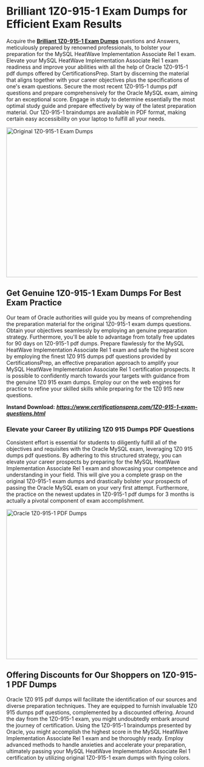 <h1><strong>Brilliant 1Z0-915-1 Exam Dumps for Efficient Exam Results</strong></h1>
<p>Acquire the <a href="https://www.certificationsprep.com/1Z0-915-1-exam-questions.html"><strong>Brilliant 1Z0-915-1 Exam Dumps</strong></a> questions and Answers, meticulously prepared by renowned professionals, to bolster your preparation for the MySQL HeatWave Implementation Associate Rel 1 exam. Elevate your MySQL HeatWave Implementation Associate Rel 1 exam readiness and improve your abilities with all the help of Oracle 1Z0-915-1 pdf dumps offered by CertificationsPrep. Start by discerning the material that aligns together with your career objectives plus the specifications of one's exam questions. Secure the most recent 1Z0-915-1 dumps pdf questions and prepare comprehensively for the Oracle MySQL exam, aiming for an exceptional score. Engage in study to determine essentially the most optimal study guide and prepare effectively by way of the latest preparation material. Our 1Z0-915-1 braindumps are available in PDF format, making certain easy accessibility on your laptop to fulfill all your needs.</p>
<p><img src="https://i.imgur.com/XTkKqDV.png" alt="Original 1Z0-915-1 Exam Dumps" width="700" height="394" /></p>
<h2><strong>Get Genuine 1Z0-915-1 Exam Dumps For Best Exam Practice</strong></h2>
<p>Our team of Oracle authorities will guide you by means of comprehending the preparation material for the original 1Z0-915-1 exam dumps questions. Obtain your objectives seamlessly by employing an genuine preparation strategy. Furthermore, you'll be able to advantage from totally free updates for 90 days on 1Z0-915-1 pdf dumps. Prepare flawlessly for the MySQL HeatWave Implementation Associate Rel 1 exam and safe the highest score by employing the finest 1Z0 915 dumps pdf questions provided by CertificationsPrep, an effective preparation approach to amplify your MySQL HeatWave Implementation Associate Rel 1 certification prospects. It is possible to confidently march towards your targets with guidance from the genuine 1Z0 915 exam dumps. Employ our on the web engines for practice to refine your skilled skills while preparing for the 1Z0 915 new questions.</p>
<p><strong>Instand Download:</strong>&nbsp;<strong><a href="https://www.certificationsprep.com/1Z0-915-1-exam-questions.html"><em>https://www.certificationsprep.com/1Z0-915-1-exam-questions.html</em></a></strong></p>
<h3><strong>Elevate your Career By utilizing 1Z0 915 Dumps PDF Questions</strong></h3>
<p>Consistent effort is essential for students to diligently fulfill all of the objectives and requisites with the Oracle MySQL exam, leveraging 1Z0 915 dumps pdf questions. By adhering to this structured strategy, you can elevate your career prospects by preparing for the MySQL HeatWave Implementation Associate Rel 1 exam and showcasing your competence and understanding in your field. This will give you a complete grasp on the original 1Z0-915-1 exam dumps and drastically bolster your prospects of passing the Oracle MySQL exam on your very first attempt. Furthermore, the practice on the newest updates in 1Z0-915-1 pdf dumps for 3 months is actually a pivotal component of exam accomplishment.</p>
<p><a href="https://www.certificationsprep.com/1Z0-915-1-exam-questions.html"><img src="https://i.imgur.com/DQYUJ45.png" alt="Oracle 1Z0-915-1 PDF Dumps" width="700" height="394" /></a></p>
<h2><strong>Offering Discounts for Our Shoppers on 1Z0-915-1 PDF Dumps</strong></h2>
<p>Oracle 1Z0 915 pdf dumps will facilitate the identification of our sources and diverse preparation techniques. They are equipped to furnish invaluable 1Z0 915 dumps pdf questions, complemented by a discounted offering. Around the day from the 1Z0-915-1 exam, you might undoubtedly embark around the journey of certification. Using the 1Z0-915-1 braindumps presented by Oracle, you might accomplish the highest score in the MySQL HeatWave Implementation Associate Rel 1 exam and be thoroughly ready. Employ advanced methods to handle anxieties and accelerate your preparation, ultimately passing your MySQL HeatWave Implementation Associate Rel 1 certification by utilizing original 1Z0-915-1 exam dumps with flying colors.</p>
